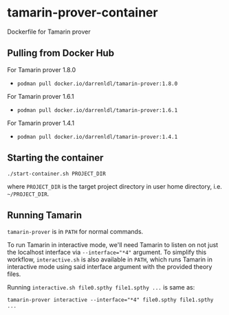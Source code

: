# tamarin-prover-container

Dockerfile for Tamarin prover

## Pulling from Docker Hub

For Tamarin prover 1.8.0

- `podman pull docker.io/darrenldl/tamarin-prover:1.8.0`

For Tamarin prover 1.6.1

- `podman pull docker.io/darrenldl/tamarin-prover:1.6.1`

For Tamarin prover 1.4.1

- `podman pull docker.io/darrenldl/tamarin-prover:1.4.1`

## Starting the container

```
./start-container.sh PROJECT_DIR
```

where `PROJECT_DIR` is the target project directory in user home directory, i.e. `~/PROJECT_DIR`.

## Running Tamarin

`tamarin-prover` is in `PATH` for normal commands.

To run Tamarin in interactive mode, we'll need Tamarin to listen on
not just the localhost interface via `--interface="*4"` argument.
To simplify this workflow, `interactive.sh` is also available in `PATH`,
which runs Tamarin in interactive mode using said interface argument
with the provided theory files.

Running `interactive.sh file0.spthy file1.spthy ...` is same as:

```
tamarin-prover interactive --interface="*4" file0.spthy file1.spthy ...
```
